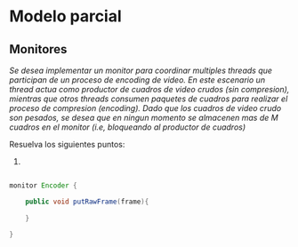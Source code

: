 # Modelo parcial 
## Monitores

*Se desea implementar un monitor para coordinar multiples threads que participan de un proceso de encoding de video. En este escenario un thread actua como productor de cuadros de video crudos (sin compresion), mientras que otros threads consumen paquetes de cuadros para realizar el proceso de compresion (encoding). Dado que los cuadros de video crudo son pesados, se desea que en ningun momento se almacenen mas de M cuadros en el monitor (i.e, bloqueando al productor de cuadros)*

Resuelva los siguientes puntos: 

1.  

```java

monitor Encoder {

    public void putRawFrame(frame){
        
    }

}

```